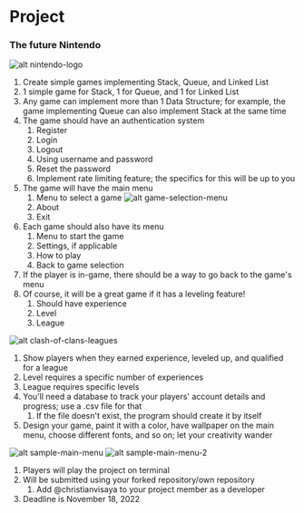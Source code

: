 # Project

### The future Nintendo
![alt nintendo-logo](/images/nintendo-logo.png)
1. Create simple games implementing Stack, Queue, and Linked List
2. 1 simple game for Stack, 1 for Queue, and 1 for Linked List
3. Any game can implement more than 1 Data Structure; for example, the game implementing Queue can also implement Stack at the same time
4. The game should have an authentication system
   1. Register
   2. Login
   3. Logout
   4. Using username and password
   5. Reset the password
   6. Implement rate limiting feature; the specifics for this will be up to you
5. The game will have the main menu
   1. Menu to select a game
![alt game-selection-menu](/images/game-selection-menu.jpg)
   2. About
   3. Exit
1. Each game should also have its menu
   1. Menu to start the game
   2. Settings, if applicable
   3. How to play
   4. Back to game selection
2. If the player is in-game, there should be a way to go back to the game's menu
3. Of course, it will be a great game if it has a leveling feature!
   1. Should have experience
   2. Level
   3. League

![alt clash-of-clans-leagues](/images/clash-of-clans-leagues.png)
   1. Show players when they earned experience, leveled up, and qualified for a league
   2. Level requires a specific number of experiences
   3. League requires specific levels
1. You'll need a database to track your players' account details and progress; use a .csv file for that
   1. If the file doesn't exist, the program should create it by itself
2. Design your game, paint it with a color, have wallpaper on the main menu, choose different fonts, and so on; let your creativity wander

![alt sample-main-menu](/images/sample-main-menu.jpg)
![alt sample-main-menu-2](/images/sample-main-menu-2.png)
1. Players will play the project on terminal
2. Will be submitted using your forked repository/own repository
   1. Add @christianvisaya to your project member as a developer
3. Deadline is November 18, 2022